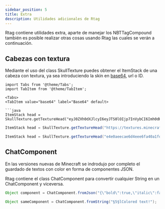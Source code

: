 ```yaml
---
sidebar_position: 5
title: Extra
description: Utilidades adicionales de Rtag
---
```


Rtag contiene utilidades extra, aparte de manejar los NBTTagCompound también es posible realizar otras cosas usando Rtag las cuales se verán a continuación.

## Cabezas con textura

Mediante el uso del class SkullTexture puedes obtener el ItemStack de una cabeza con textura, ya sea introduciendo la skin en [base64](https://en.wikipedia.org/wiki/Base64), url o ID.

```mdx-code-block
import Tabs from '@theme/Tabs';
import TabItem from '@theme/TabItem';

<Tabs>
<TabItem value="base64" label="Base64" default>

```java
ItemStack head = SkullTexture.getTextureHead("eyJ0ZXh0dXJlcyI6eyJTS0lOIjp7InVybCI6Imh0dHA6Ly90ZXh0dXJlcy5taW5lY3JhZnQubmV0L3RleHR1cmUvZTRlMGFlZWNhZTZkNGVlZTZmYTQwYTFmZGQ2MzQ2MzM1MzNiMTZjZmYyMTZmNDA5ZTc0MGQ3NGZlZDg3MGEwZCJ9fX0=");
```

</TabItem>
<TabItem value="url" label="URL">

```java
ItemStack head = SkullTexture.getTextureHead("https://textures.minecraft.net/texture/e4e0aeecae6d4eee6fa40a1fdd634633533b16cff216f409e740d74fed870a0d");
```

</TabItem>
<TabItem value="texture" label="Texture ID">

```java
ItemStack head = SkullTexture.getTextureHead("e4e0aeecae6d4eee6fa40a1fdd634633533b16cff216f409e740d74fed870a0d");
```

</TabItem>
</Tabs>

## ChatComponent

En las versiones nuevas de Minecraft se indrodujo por completo el guardado de textos con color en forma de componentes JSON.

Rtag contiene el class ChatComponent para convertir cualquier String en un ChatComponent y viceversa.

```java
Object component = ChatComponent.fromJson("{\"bold\":true,\"italic\":false,\"underlined\":false,\"strikethrough\":false,\"obfuscated\":false,\"color\":\"dark_purple\",\"text\":\"Colored text!\"}");

Object sameComponent = ChatComponent.fromString("§5§lColored text!");
```
